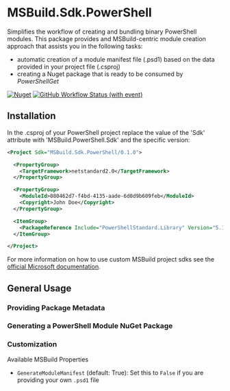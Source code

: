 # MSBuild.Sdk.PowerShell

Simplifies the workflow of creating and bundling binary PowerShell modules. This package provides and MSBuild-centric module creation approach that assists you in the following tasks:

- automatic creation of a module manifest file (.psd1) based on the data provided in your project file (.csproj)
- creating a Nuget package that is ready to be consumed by *PowerShellGet*

[![Nuget](https://img.shields.io/nuget/v/MSBuild.Sdk.PowerShell?style=flat)](https://www.nuget.org/packages/MSBuild.Sdk.PowerShell)
[![GitHub Workflow Status (with event)](https://img.shields.io/github/actions/workflow/status/skaempfer/MSBuild.Sdk.PowerShell/test.yml?style=flat&label=tests)](https://github.com/skaempfer/MSBuild.Sdk.PowerShell/actions/workflows/test.yml)

## Installation

In the .csproj of your PowerShell project replace the value of the 'Sdk' attribute with 'MSBuild.PowerShell.Sdk' and the specific version:

```xml
<Project Sdk="MSBuild.Sdk.PowerShell/0.1.0">

  <PropertyGroup>
    <TargetFramework>netstandard2.0</TargetFramework>
  </PropertyGroup>

  <PropertyGroup>
    <ModuleId>080462d7-f4bd-4135-aade-6d0d9b609feb</ModuleId>
    <Copyright>John Doe</Copyright>
  </PropertyGroup>

  <ItemGroup>
    <PackageReference Include="PowerShellStandard.Library" Version="5.1.1" PrivateAssets="All" />
  </ItemGroup>

</Project>
```

For more information on how to use custom MSBuild project sdks see the [official Microsoft documentation](https://learn.microsoft.com/en-us/visualstudio/msbuild/how-to-use-project-sdk?view=vs-2022).

## General Usage

### Providing Package Metadata

### Generating a PowerShell Module NuGet Package 

### Customization

Available MSBuild Properties

- `GenerateModuleManifest` (default: True): Set this to `False` if you are providing your own `.psd1` file 
